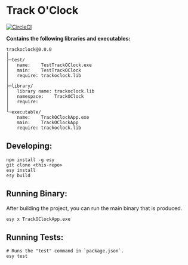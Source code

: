 # Track O'Clock


[![CircleCI](https://circleci.com/gh/christophe-riolo/track-o-clock/tree/master.svg?style=svg)](https://circleci.com/gh/christophe-riolo/track-o-clock/tree/master)


**Contains the following libraries and executables:**

```
trackoclock@0.0.0
│
├─test/
│   name:    TestTrackOClock.exe
│   main:    TestTrackOClock
│   require: trackoclock.lib
│
├─library/
│   library name: trackoclock.lib
│   namespace:    TrackOClock
│   require:
│
└─executable/
    name:    TrackOClockApp.exe
    main:    TrackOClockApp
    require: trackoclock.lib
```

## Developing:

```
npm install -g esy
git clone <this-repo>
esy install
esy build
```

## Running Binary:

After building the project, you can run the main binary that is produced.

```
esy x TrackOClockApp.exe 
```

## Running Tests:

```
# Runs the "test" command in `package.json`.
esy test
```
